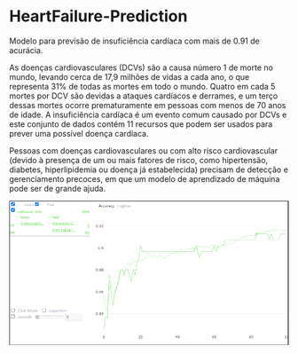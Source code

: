 # HeartFailure-Prediction
 Modelo para previsão de insuficiência cardíaca com mais de 0.91 de acurácia.

<p>As doenças cardiovasculares (DCVs) são a causa número 1 de morte no mundo, levando cerca de 17,9 milhões de vidas a cada ano, o que representa 31% de todas as mortes em todo o mundo. Quatro em cada 5 mortes por DCV são devidas a ataques cardíacos e derrames, e um terço dessas mortes ocorre prematuramente em pessoas com menos de 70 anos de idade. A insuficiência cardíaca é um evento comum causado por DCVs e este conjunto de dados contém 11 recursos que podem ser usados ​​para prever uma possível doença cardíaca.

Pessoas com doenças cardiovasculares ou com alto risco cardiovascular (devido à presença de um ou mais fatores de risco, como hipertensão, diabetes, hiperlipidemia ou doença já estabelecida) precisam de detecção e gerenciamento precoces, em que um modelo de aprendizado de máquina pode ser de grande ajuda.<p>

![alt text](https://github.com/vitorflopes/HeartFailure-Prediction/blob/main/graphic.PNG?raw=true)
